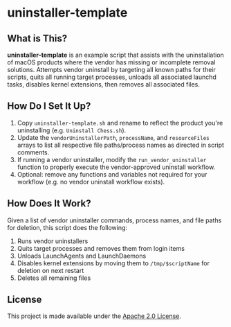 # uninstaller-template

## What is This?

**uninstaller-template** is an example script that assists with the uninstallation of macOS products where the vendor has missing or incomplete removal solutions. Attempts vendor uninstall by targeting all known paths for their scripts, quits all running target processes, unloads all associated launchd tasks, disables kernel extensions, then removes all associated files.

## How Do I Set It Up?

1. Copy `uninstaller-template.sh` and rename to reflect the product you're uninstalling (e.g. `Uninstall Chess.sh`).
2. Update the `vendorUninstallerPath`, `processName`, and `resourceFiles` arrays to list all respective file paths/process names as directed in script comments.
3. If running a vendor uninstaller, modify the `run_vendor_uninstaller` function to properly execute the vendor-approved uninstall workflow.
4. Optional: remove any functions and variables not required for your workflow (e.g. no vendor uninstall workflow exists).

## How Does It Work?

Given a list of vendor uninstaller commands, process names, and file paths for deletion, this script does the following:

1. Runs vendor uninstallers
2. Quits target processes and removes them from login items
3. Unloads LaunchAgents and LaunchDaemons
4. Disables kernel extensions by moving them to `/tmp/$scriptName` for deletion on next restart
5. Deletes all remaining files

## License
This project is made available under the [Apache 2.0 License](http://www.apache.org/licenses/LICENSE-2.0).
